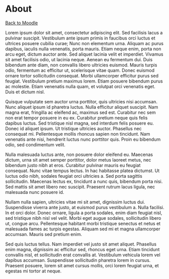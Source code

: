 # About


<a href="https:/learn.twu.ca" class="btn btn-outline-primary"
role="button" data-toggle="tooltip" title="Head back to Moodle">Back to
Moodle</a>

Lorem ipsum dolor sit amet, consectetur adipiscing elit. Sed facilisis
lacus a pulvinar suscipit. Vestibulum ante ipsum primis in faucibus orci
luctus et ultrices posuere cubilia curae; Nunc non elementum urna.
Aliquam ac purus dapibus, iaculis nulla venenatis, porta mauris. Etiam
neque enim, porta non arcu eget, dictum auctor ante. Sed aliquet lacinia
velit et imperdiet. Vivamus sit amet facilisis odio, ut lacinia neque.
Aenean eu fermentum dui. Duis bibendum ante diam, non convallis libero
ultricies euismod. Mauris turpis odio, fermentum ac efficitur ut,
scelerisque vitae quam. Donec euismod ornare tortor sollicitudin
consequat. Morbi ullamcorper efficitur purus sed feugiat. Vestibulum
pretium maximus lorem. Etiam posuere bibendum purus ac molestie. Etiam
venenatis nulla quam, et volutpat orci venenatis eget. Duis et dictum
nisl.

Quisque vulputate sem auctor urna porttitor, quis ultricies nisi
accumsan. Nunc aliquet ipsum id pharetra luctus. Nulla efficitur aliquet
suscipit. Nam magna erat, fringilla ac eleifend ac, maximus sed est.
Curabitur nec sem non erat tempor posuere in eu ex. Curabitur pretium
neque quis felis dapibus luctus. Sed tristique nisl magna, sed interdum
felis posuere eu. Donec id aliquet ipsum. Ut tristique ultricies auctor.
Phasellus nec consequat mi. Pellentesque mollis rhoncus sapien non
tincidunt. Nam venenatis ante nisi, hendrerit luctus nunc porttitor
quis. Proin eu bibendum odio, sed condimentum velit.

Nulla malesuada luctus ante, non posuere dolor eleifend eu. Maecenas
dictum, urna sit amet semper porttitor, dolor metus laoreet metus, nec
bibendum justo nibh at eros. Curabitur pulvinar mauris eu feugiat
consequat. Nunc vitae tempus lectus. In hac habitasse platea dictumst.
Ut luctus odio nibh, sodales feugiat orci ultricies a. Sed porta
sagittis sollicitudin. Maecenas lectus ex, tincidunt a nunc quis,
bibendum porta nisi. Sed mattis sit amet libero nec suscipit. Praesent
rutrum lacus ligula, nec malesuada nunc posuere id.

Nullam nulla sapien, ultricies vitae mi sit amet, dignissim luctus dui.
Suspendisse viverra ante justo, at euismod purus vestibulum a. Nulla
facilisi. In et orci dolor. Donec ornare, ligula a porta sodales, enim
diam feugiat nisl, sed tristique nibh nisl vel velit. Morbi eget augue
sodales, sollicitudin libero ut, congue arcu. Pellentesque habitant
morbi tristique senectus et netus et malesuada fames ac turpis egestas.
Aliquam sed mi et magna ullamcorper accumsan. Mauris sed pretium enim.

Sed quis luctus tellus. Nam imperdiet vel justo sit amet aliquet.
Phasellus enim magna, dignissim ac efficitur sed, rhoncus eget urna.
Etiam tincidunt convallis nisl, et sollicitudin erat convallis at.
Vestibulum vehicula lorem vel dapibus accumsan. Suspendisse sollicitudin
pharetra lorem in cursus. Praesent posuere, lorem sit amet cursus
mollis, orci lorem feugiat urna, et egestas mi tortor at neque.
